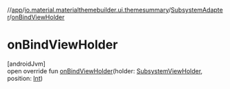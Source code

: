 //[app](../../../index.md)/[io.material.materialthemebuilder.ui.themesummary](../index.md)/[SubsystemAdapter](index.md)/[onBindViewHolder](on-bind-view-holder.md)

# onBindViewHolder

[androidJvm]\
open override fun [onBindViewHolder](on-bind-view-holder.md)(holder: [SubsystemViewHolder](../-subsystem-view-holder/index.md), position: [Int](https://kotlinlang.org/api/latest/jvm/stdlib/kotlin/-int/index.html))
